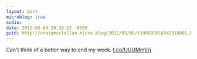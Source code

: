 ```yaml
---
layout: post
microblog: true
audio: 
date: 2012-05-04 20:28:52 -0500
guid: http://craigmcclellan.micro.blog/2012/05/05/t198585018342318081.html
---
```

Can't think of a better way to end my week.  [t.co/UUUMmVrj](http://t.co/UUUMmVrj)
